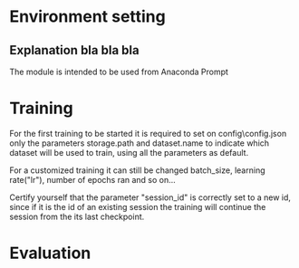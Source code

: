 # Environment setting

## Explanation bla bla bla

The module is intended to be used from Anaconda Prompt

# Training

For the first training to be started it is required to set on config\config.json only the parameters storage.path and dataset.name to indicate which dataset will be used to train, using all the parameters as default.

For a customized training it can still be changed batch_size, learning rate("lr"), number of epochs ran and so on...

Certify yourself that the parameter "session_id" is correctly set to a new id, since if it is the id of an existing session the training will continue the session from the its last checkpoint.


# Evaluation


